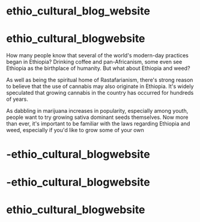 # ethio_cultural_blog_website


# ethio_cultural_blogwebsite


How many people know that several of the world's modern-day practices began in Ethiopia? Drinking coffee and pan-Africanism, some even see Ethiopia as the birthplace of humanity. But what about Ethiopia and weed?

As well as being the spiritual home of Rastafarianism, there's strong reason to believe that the use of cannabis may also originate in Ethiopia. It's widely speculated that growing cannabis in the country has occurred for hundreds of years.

As dabbling in marijuana increases in popularity, especially among youth, people want to try growing sativa dominant seeds themselves. Now more than ever, it's important to be familiar with the laws regarding Ethiopia and weed, especially if you'd like to grow some of your own
# -ethio_cultural_blogwebsite
# -ethio_cultural_blogwebsite
# ethio_cultural_blogwebsite
